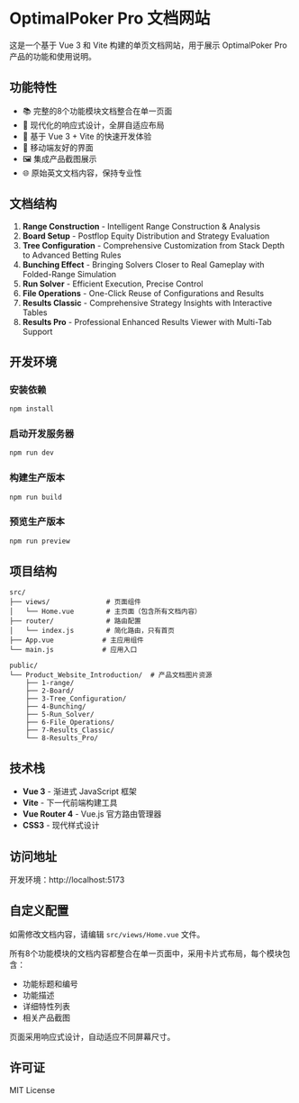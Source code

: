 # OptimalPoker Pro 文档网站

这是一个基于 Vue 3 和 Vite 构建的单页文档网站，用于展示 OptimalPoker Pro 产品的功能和使用说明。

## 功能特性

- 📚 完整的8个功能模块文档整合在单一页面
- 🎨 现代化的响应式设计，全屏自适应布局
- 🚀 基于 Vue 3 + Vite 的快速开发体验
- 📱 移动端友好的界面
- 🖼️ 集成产品截图展示
- 🌐 原始英文文档内容，保持专业性

## 文档结构

1. **Range Construction** - Intelligent Range Construction & Analysis
2. **Board Setup** - Postflop Equity Distribution and Strategy Evaluation
3. **Tree Configuration** - Comprehensive Customization from Stack Depth to Advanced Betting Rules
4. **Bunching Effect** - Bringing Solvers Closer to Real Gameplay with Folded-Range Simulation
5. **Run Solver** - Efficient Execution, Precise Control
6. **File Operations** - One-Click Reuse of Configurations and Results
7. **Results Classic** - Comprehensive Strategy Insights with Interactive Tables
8. **Results Pro** - Professional Enhanced Results Viewer with Multi-Tab Support

## 开发环境

### 安装依赖

```bash
npm install
```

### 启动开发服务器

```bash
npm run dev
```

### 构建生产版本

```bash
npm run build
```

### 预览生产版本

```bash
npm run preview
```

## 项目结构

```
src/
├── views/              # 页面组件
│   └── Home.vue        # 主页面（包含所有文档内容）
├── router/             # 路由配置
│   └── index.js        # 简化路由，只有首页
├── App.vue            # 主应用组件
└── main.js            # 应用入口

public/
└── Product_Website_Introduction/  # 产品文档图片资源
    ├── 1-range/
    ├── 2-Board/
    ├── 3-Tree_Configuration/
    ├── 4-Bunching/
    ├── 5-Run_Solver/
    ├── 6-File_Operations/
    ├── 7-Results_Classic/
    └── 8-Results_Pro/
```

## 技术栈

- **Vue 3** - 渐进式 JavaScript 框架
- **Vite** - 下一代前端构建工具
- **Vue Router 4** - Vue.js 官方路由管理器
- **CSS3** - 现代样式设计

## 访问地址

开发环境：http://localhost:5173

## 自定义配置

如需修改文档内容，请编辑 `src/views/Home.vue` 文件。

所有8个功能模块的文档内容都整合在单一页面中，采用卡片式布局，每个模块包含：
- 功能标题和编号
- 功能描述
- 详细特性列表
- 相关产品截图

页面采用响应式设计，自动适应不同屏幕尺寸。

## 许可证

MIT License